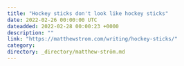 ```yaml
---
title: "Hockey sticks don't look like hockey sticks"
date: 2022-02-26 00:00:00 UTC
dateadded: 2022-02-28 00:00:23 +0000
description: ""
link: "https://matthewstrom.com/writing/hockey-sticks/"
category:
directory: _directory/matthew-ström.md
---
```

